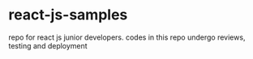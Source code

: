 # react-js-samples
repo for react js junior developers. codes in this repo undergo reviews, testing and deployment
 
 